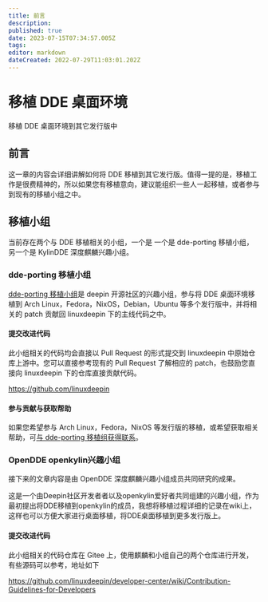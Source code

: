 ```yaml
---
title: 前言
description: 
published: true
date: 2023-07-15T07:34:57.005Z
tags: 
editor: markdown
dateCreated: 2022-07-29T11:03:01.202Z
---
```


# 移植 DDE 桌面环境

移植 DDE 桌面环境到其它发行版中

## 前言

这一章的内容会详细讲解如何将 DDE 移植到其它发行版。值得一提的是，移植工作是很费精神的，所以如果您有移植意向，建议能组织一些人一起移植，或者参与到现有的移植小组之中。

## 移植小组

当前存在两个与 DDE 移植相关的小组，一个是 一个是 dde-porting 移植小组，另一个是 KylinDDE 深度麒麟兴趣小组。

### dde-porting 移植小组

[dde-porting 移植小组](https://github.com/deepin-community/SIG/tree/master/sig/dde-porting)是 deepin 开源社区的兴趣小组，参与将 DDE 桌面环境移植到 Arch Linux，Fedora，NixOS，Debian，Ubuntu 等多个发行版中，并将相关的 patch 贡献回 linuxdeepin 下的主线代码之中。

#### 提交改进代码

此小组相关的代码均会直接以 Pull Request 的形式提交到 linuxdeepin 中原始仓库上游中。您可以直接参考现有的 Pull Request 了解相应的 patch，也鼓励您直接向 linuxdeepin 下的仓库直接贡献代码。

https://github.com/linuxdeepin

#### 参与贡献与获取帮助

如果您希望参与 Arch Linux，Fedora，NixOS 等发行版的移植，或希望获取相关帮助，可[与 dde-porting 移植组获得联系](https://github.com/deepin-community/SIG/tree/master/sig/dde-porting#%E8%AE%A8%E8%AE%BA%E6%B8%A0%E9%81%93)。

### OpenDDE openkylin兴趣小组

接下来的文章内容是由 OpenDDE 深度麒麟兴趣小组成员共同研究的成果。

这是一个由Deepin社区开发者者以及openkylin爱好者共同组建的兴趣小组，作为最初提出将DDE移植到openkylin的成员，我想将移植过程详细的记录在wiki上，这样也可以方便大家进行桌面移植，将DDE桌面移植到更多发行版上。

#### 提交改进代码

此小组相关的代码仓库在 Gitee 上，使用麒麟和小组自己的两个仓库进行开发，有些源码可以参考，地址如下

https://github.com/linuxdeepin/developer-center/wiki/Contribution-Guidelines-for-Developers

